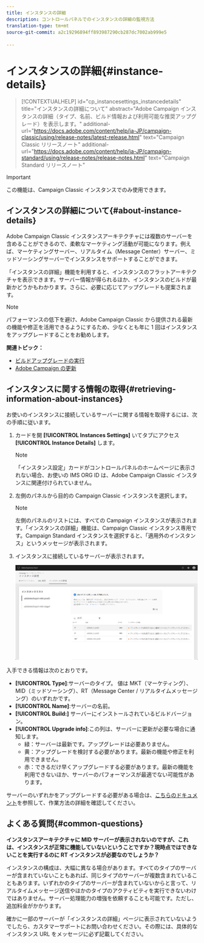 ```yaml
---
title: インスタンスの詳細
description: コントロールパネルでのインスタンスの詳細の監視方法
translation-type: tm+mt
source-git-commit: a2c19296894ff893987290cb287dc7002ab999e5

---
```



# インスタンスの詳細{#instance-details}

>[!CONTEXTUALHELP]
>id=&quot;cp_instancesettings_instancedetails&quot;
>title=&quot;インスタンスの詳細について&quot;
>abstract=&quot;Adobe Campaign インスタンスの詳細（タイプ、名前、ビルド情報および利用可能な推奨アップグレード）を表示します。&quot;
>additional-url=&quot;https://docs.adobe.com/content/help/ja-JP/campaign-classic/using/release-notes/latest-release.html&quot; text=&quot;Campaign Classic リリースノート&quot;
>additional-url=&quot;https://docs.adobe.com/content/help/ja-JP/campaign-standard/using/release-notes/release-notes.html&quot; text=&quot;Campaign Standard リリースノート&quot;

>[!IMPORTANT]
>
>この機能は、Campaign Classic インスタンスでのみ使用できます。

## インスタンスの詳細について{#about-instance-details}

Adobe Campaign Classic インスタンスアーキテクチャには複数のサーバーを含めることができるので、柔軟なマーケティング活動が可能になります。例えば、マーケティングサーバー、リアルタイム（Message Center）サーバー、ミッドソーシングサーバーでインスタンスをサポートすることができます。

「インスタンスの詳細」機能を利用すると、インスタンスのフラットアーキテクチャを表示できます。サーバー情報が得られるほか、インスタンスのビルドが最新かどうかもわかります。さらに、必要に応じてアップグレードも提案されます。

>[!NOTE]
>
>パフォーマンスの低下を避け、Adobe Campaign Classic から提供される最新の機能や修正を活用できるようにするため、少なくとも年に 1 回はインスタンスをアップグレードすることをお勧めします。

**関連トピック：**

* [ビルドアップグレードの実行](https://docs.campaign.adobe.com/doc/AC/getting_started/EN/buildUpgrade.html)
* [Adobe Campaign の更新](https://docs.campaign.adobe.com/doc/AC/en/PRO_Updating_Adobe_Campaign_Introduction.html)

## インスタンスに関する情報の取得{#retrieving-information-about-instances}

お使いのインスタンスに接続しているサーバーに関する情報を取得するには、次の手順に従います。

1. カードを開 **[!UICONTROL Instances Settings]** いてタブにアクセス **[!UICONTROL Instance Details]** します。

   >[!NOTE]
   >
   >「インスタンス設定」カードがコントロールパネルのホームページに表示されない場合、お使いの IMS ORG ID は、Adobe Campaign Classic インスタンスに関連付けられていません。

1. 左側のパネルから目的の Campaign Classic インスタンスを選択します。

   >[!NOTE]
   >
   >左側のパネルのリストには、すべての Campaign インスタンスが表示されます。「インスタンスの詳細」機能は、Campaign Classic インスタンス専用です。Campaign Standard インスタンスを選択すると、「適用外のインスタンス」というメッセージが表示されます。

1. インスタンスに接続しているサーバーが表示されます。

   ![](assets/instance_details.png)

入手できる情報は次のとおりです。

* **[!UICONTROL Type]**:サーバーのタイプ。 値は MKT（マーケティング）、MID（ミッドソーシング）、RT（Message Center / リアルタイムメッセージング）のいずれかです。
* **[!UICONTROL Name]**:サーバーの名前。
* **[!UICONTROL Build:]** サーバーにインストールされているビルドバージョン。
* **[!UICONTROL Upgrade info]**:この列は、サーバーに更新が必要な場合に通知します。
   * 緑：サーバーは最新です。アップグレードは必要ありません。
   * 黄：アップグレードを検討する必要があります。最新の機能や修正を利用できません。
   * 赤：できるだけ早くアップグレードする必要があります。最新の機能を利用できないほか、サーバーのパフォーマンスが最適でない可能性があります。

サーバーのいずれかをアップグレードする必要がある場合は、[こちらのドキュメント](https://docs.campaign.adobe.com/doc/AC/getting_started/EN/buildUpgrade.html)を参照して、作業方法の詳細を確認してください。

## よくある質問{#common-questions}

**インスタンスアーキテクチャに MID サーバーが表示されないのですが、これは、インスタンスが正常に機能していないということですか？現時点ではできないことを実行するのに RT インスタンスが必要なのでしょうか？**

インスタンスの構成は、大幅に異なる場合があります。すべてのタイプのサーバーが含まれていないこともあれば、同じタイプのサーバーが複数含まれていることもあります。いずれかのタイプのサーバーが含まれていないからと言って、リアルタイムメッセージ送信やほかのタイプのアクティビティを実行できないわけではありません。サーバー処理能力の増強を依頼することも可能です。ただし、追加料金がかかります。

確かに一部のサーバーが「インスタンスの詳細」ページに表示されていないようでしたら、カスタマーサポートにお問い合わせください。その際には、具体的なインスタンス URL をメッセージに必ず記載してください。
